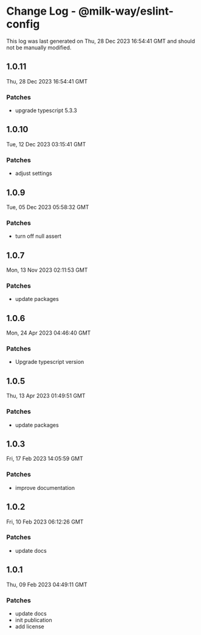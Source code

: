 # Change Log - @milk-way/eslint-config

This log was last generated on Thu, 28 Dec 2023 16:54:41 GMT and should not be
manually modified.

## 1.0.11

Thu, 28 Dec 2023 16:54:41 GMT

### Patches

- upgrade typescript 5.3.3

## 1.0.10

Tue, 12 Dec 2023 03:15:41 GMT

### Patches

- adjust settings

## 1.0.9

Tue, 05 Dec 2023 05:58:32 GMT

### Patches

- turn off null assert

## 1.0.7

Mon, 13 Nov 2023 02:11:53 GMT

### Patches

- update packages

## 1.0.6

Mon, 24 Apr 2023 04:46:40 GMT

### Patches

- Upgrade typescript version

## 1.0.5

Thu, 13 Apr 2023 01:49:51 GMT

### Patches

- update packages

## 1.0.3

Fri, 17 Feb 2023 14:05:59 GMT

### Patches

- improve documentation

## 1.0.2

Fri, 10 Feb 2023 06:12:26 GMT

### Patches

- update docs

## 1.0.1

Thu, 09 Feb 2023 04:49:11 GMT

### Patches

- update docs
- init publication
- add license
